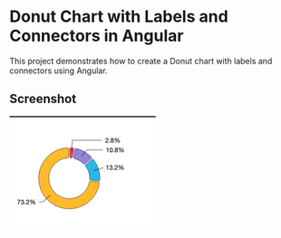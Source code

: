 # Donut Chart with Labels and Connectors in Angular

This project demonstrates how to create a Donut chart with labels and connectors using Angular.

## Screenshot

![Donut Chart](./src/assets/img/chart.png)
